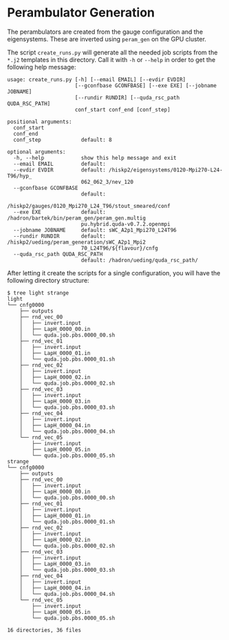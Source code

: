 # Perambulator Generation

The perambulators are created from the gauge configuration and the
eigensystems. These are inverted using `peram_gen` on the GPU cluster.

The script `create_runs.py` will generate all the needed job scripts from the
`*.j2` templates in this directory. Call it with `-h` or `--help` in order to
get the following help message:

    usage: create_runs.py [-h] [--email EMAIL] [--evdir EVDIR]
                          [--gconfbase GCONFBASE] [--exe EXE] [--jobname JOBNAME]
                          [--rundir RUNDIR] [--quda_rsc_path QUDA_RSC_PATH]
                          conf_start conf_end [conf_step]

    positional arguments:
      conf_start
      conf_end
      conf_step             default: 8

    optional arguments:
      -h, --help            show this help message and exit
      --email EMAIL         default:
      --evdir EVDIR         default: /hiskp2/eigensystems/0120-Mpi270-L24-T96/hyp_
                            062_062_3/nev_120
      --gconfbase GCONFBASE
                            default:
                            /hiskp2/gauges/0120_Mpi270_L24_T96/stout_smeared/conf
      --exe EXE             default: /hadron/bartek/bin/peram_gen/peram_gen.multig
                            pu.hybrid.quda-v0.7.2.openmpi
      --jobname JOBNAME     default: sWC_A2p1_Mpi270_L24T96
      --rundir RUNDIR       default: /hiskp2/ueding/peram_generation/sWC_A2p1_Mpi2
                            70_L24T96/${flavour}/cnfg
      --quda_rsc_path QUDA_RSC_PATH
                            default: /hadron/ueding/quda_rsc_path/

After letting it create the scripts for a single configuration, you will have the following directory structure:

    $ tree light strange
    light
    └── cnfg0000
        ├── outputs
        ├── rnd_vec_00
        │   ├── invert.input
        │   ├── LapH_0000_00.in
        │   └── quda.job.pbs.0000_00.sh
        ├── rnd_vec_01
        │   ├── invert.input
        │   ├── LapH_0000_01.in
        │   └── quda.job.pbs.0000_01.sh
        ├── rnd_vec_02
        │   ├── invert.input
        │   ├── LapH_0000_02.in
        │   └── quda.job.pbs.0000_02.sh
        ├── rnd_vec_03
        │   ├── invert.input
        │   ├── LapH_0000_03.in
        │   └── quda.job.pbs.0000_03.sh
        ├── rnd_vec_04
        │   ├── invert.input
        │   ├── LapH_0000_04.in
        │   └── quda.job.pbs.0000_04.sh
        └── rnd_vec_05
            ├── invert.input
            ├── LapH_0000_05.in
            └── quda.job.pbs.0000_05.sh
    strange
    └── cnfg0000
        ├── outputs
        ├── rnd_vec_00
        │   ├── invert.input
        │   ├── LapH_0000_00.in
        │   └── quda.job.pbs.0000_00.sh
        ├── rnd_vec_01
        │   ├── invert.input
        │   ├── LapH_0000_01.in
        │   └── quda.job.pbs.0000_01.sh
        ├── rnd_vec_02
        │   ├── invert.input
        │   ├── LapH_0000_02.in
        │   └── quda.job.pbs.0000_02.sh
        ├── rnd_vec_03
        │   ├── invert.input
        │   ├── LapH_0000_03.in
        │   └── quda.job.pbs.0000_03.sh
        ├── rnd_vec_04
        │   ├── invert.input
        │   ├── LapH_0000_04.in
        │   └── quda.job.pbs.0000_04.sh
        └── rnd_vec_05
            ├── invert.input
            ├── LapH_0000_05.in
            └── quda.job.pbs.0000_05.sh

    16 directories, 36 files
